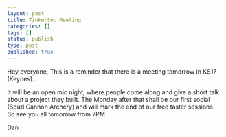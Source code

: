 ```yaml
---
layout: post
title: TinkerSoc Meeting
categories: []
tags: []
status: publish
type: post
published: true
---
```

Hey everyone, This is a reminder that there is a meeting tomorrow in KS17
(Keynes).

It will be an open mic night, where people come along and give a short talk
about a project they built. The Monday after that shall be our first social
(Spud Cannon Archery) and will mark the end of our free taster sessions. So see
you all tomorrow from 7PM.

Dan
